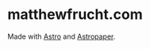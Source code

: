 # matthewfrucht.com

Made with [Astro](https://astro.build) and [Astropaper](https://github.com/satnaing/astro-paper).
